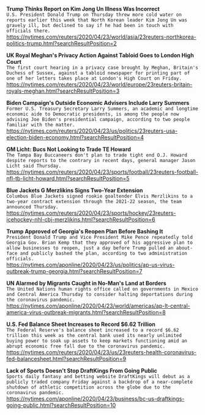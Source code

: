 **Trump Thinks Report on Kim Jong Un Illness Was Incorrect**\
`U.S. President Donald Trump on Thursday threw more cold water on reports earlier this week that North Korean leader Kim Jong Un was gravely ill, but declined to say if he had been in touch with officials there. `\
https://nytimes.com/reuters/2020/04/23/world/asia/23reuters-northkorea-politics-trump.html?searchResultPosition=2

**UK Royal Meghan's Privacy Action Against Tabloid Goes to London High Court**\
`The first court hearing in a privacy case brought by Meghan, Britain's Duchess of Sussex, against a tabloid newspaper for printing part of one of her letters takes place at London's High Court on Friday.`\
https://nytimes.com/reuters/2020/04/23/world/europe/23reuters-britain-royals-meghan.html?searchResultPosition=3

**Biden Campaign's Outside Economic Advisers Include Larry Summers**\
`Former U.S. Treasury Secretary Larry Summers, an academic and longtime economic aide to Democratic presidents, is among the people now advising Joe Biden's presidential campaign, according to two people familiar with the matter.`\
https://nytimes.com/reuters/2020/04/23/us/politics/23reuters-usa-election-biden-economy.html?searchResultPosition=4

**GM Licht: Bucs Not Looking to Trade TE Howard**\
`The Tampa Bay Buccaneers don't plan to trade tight end O.J. Howard despite reports to the contrary in recent days, general manager Jason Licht said Thursday.`\
https://nytimes.com/reuters/2020/04/23/sports/football/23reuters-football-nfl-tb-licht-howard.html?searchResultPosition=5

**Blue Jackets G Merzlikins Signs Two-Year Extension**\
`Columbus Blue Jackets signed rookie goaltender Elvis Merzlikins to a two-year contract extension through the 2021-22 season, the team announced Thursday.`\
https://nytimes.com/reuters/2020/04/23/sports/hockey/23reuters-icehockey-nhl-cbj-merzlikins.html?searchResultPosition=6

**Trump Approved of Georgia's Reopen Plan Before Bashing It**\
`President Donald Trump and Vice President Mike Pence repeatedly told Georgia Gov. Brian Kemp that they approved of his aggressive plan to allow businesses to reopen, just a day before Trump pulled an about-face and publicly bashed the plan, according to two administration officials. `\
https://nytimes.com/aponline/2020/04/23/us/politics/ap-us-virus-outbreak-trump-georgia.html?searchResultPosition=7

**UN Alarmed by Migrants Caught in No-Man's Land at Borders**\
`The United Nations human rights office called on governments in Mexico and Central America Thursday to consider halting deportations during the coronavirus pandemic. `\
https://nytimes.com/aponline/2020/04/23/world/americas/ap-lt-central-america-virus-outbreak-migrants.html?searchResultPosition=8

**U.S. Fed Balance Sheet Increases to Record $6.62 Trillion**\
`The Federal Reserve's balance sheet increased to a record $6.62 trillion this week as the central bank used its nearly unlimited buying power to soak up assets to keep markets functioning amid an abrupt economic free fall due to the coronavirus pandemic. `\
https://nytimes.com/reuters/2020/04/23/us/23reuters-health-coronavirus-fed-balancesheet.html?searchResultPosition=9

**Lack of Sports Doesn't Stop DraftKings From Going Public**\
`Sports daily fantasy and betting website DraftKings will debut as a publicly traded company Friday against a backdrop of a near-complete shutdown of athletic competition across the globe due to the coronavirus pandemic.`\
https://nytimes.com/aponline/2020/04/23/business/bc-us-draftkings-going-public.html?searchResultPosition=10

